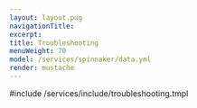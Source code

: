```yaml
---
layout: layout.pug
navigationTitle:
excerpt:
title: Troubleshooting
menuWeight: 70
model: /services/spinnaker/data.yml
render: mustache
---
```


#include /services/include/troubleshooting.tmpl
